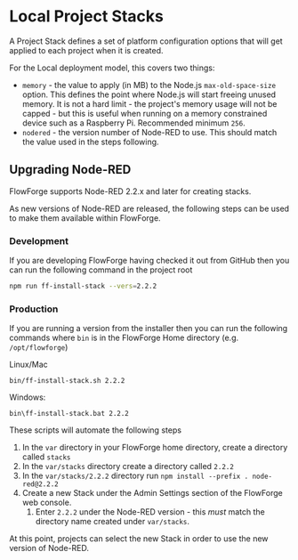 # Local Project Stacks

A Project Stack defines a set of platform configuration options that will get
applied to each project when it is created.

For the Local deployment model, this covers two things:

 - `memory` - the value to apply (in MB) to the Node.js `max-old-space-size` option.
    This defines the point where Node.js will start freeing unused memory. It is
    not a hard limit - the project's memory usage will not be capped - but this
    is useful when running on a memory constrained device such as a Raspberry Pi. Recommended minimum `256`.
 - `nodered` - the version number of Node-RED to use. This should match the value used in the steps following.

## Upgrading Node-RED

FlowForge supports Node-RED 2.2.x and later for creating stacks.

As new versions of Node-RED are released, the following steps can be used to
make them available within FlowForge.

### Development

If you are developing FlowForge having checked it out from GitHub then you can run 
the following command in the project root

```bash
npm run ff-install-stack --vers=2.2.2
```

### Production

If you are running a version from the installer then you can run the following 
commands where `bin` is in the FlowForge Home directory 
(e.g. `/opt/flowforge`)

Linux/Mac
```
bin/ff-install-stack.sh 2.2.2
```

Windows:
```
bin\ff-install-stack.bat 2.2.2
```

These scripts will automate the following steps

1. In the `var` directory in your FlowForge home directory, create a directory
   called `stacks`
2. In the `var/stacks` directory create a directory called `2.2.2`
3. In the `var/stacks/2.2.2` directory run `npm install --prefix . node-red@2.2.2`
4. Create a new Stack under the Admin Settings section of the FlowForge web console.
   1. Enter `2.2.2` under the Node-RED version - this *must* match the directory
      name created under `var/stacks`.

At this point, projects can select the new Stack in order to use the new version
of Node-RED.
